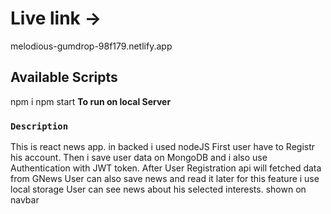 # Live link ->
melodious-gumdrop-98f179.netlify.app

## Available Scripts
npm i 
npm start  **To run on local Server**

### `Description`

This is react news app. in backed i used nodeJS
First user have to Registr his account.
Then i save user data on MongoDB and i also use Authentication with JWT token.
After User Registration api will fetched data from GNews User can also save news and read it later for this feature i use local storage
User can see news about his selected interests. shown on navbar
